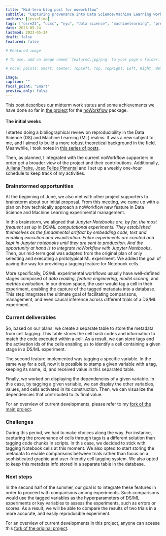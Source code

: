 ```yaml
---
title: "Mid-term blog post for noworkflow"
subtitle: "Capturing provenance into Data Science/Machine Learning workflows" 
authors: [jesselima]
tags: ["osre23", "ucsc", "nyu", "data science", "machinelearning", "provenance", "reproducibility"]
date: 2023-05-24
lastmod: 2023-05-24
draft: false
featured: false

# Featured image

# To use, add an image named `featured.jpg/png` to your page's folder.

# Focal points: Smart, Center, TopLeft, Top, TopRight, Left, Right, BottomLeft, Bottom, BottomRight.

image:
caption: ""
focal_point: "Smart"
preview_only: false
---
```


This post describes our midterm work status and some achievements we have done so far in [the project](https://docs.google.com/document/d/1YMtPjZXcgt5eplyxIgQE8IBpQIiRlB9eqVSQiIPhXNU/edit#heading=h.nnxl1g16trg0) for the [noWorkflow](https://ucsc-ospo.github.io/project/osre23/nyu/noworkflow/) package. 


#### The initial weeks

I started doing a bibliographical review on reproducibility in the Data Science (DS) and Machine Learning (ML) realms. It was a new subject to me, and I aimed to build a more robust theoretical background in the field. Meanwhile, I took notes in [this series of posts](https://jaglima.github.io/). 

Then, as planned, I integrated with the current noWorkflow supporters in order get a broader view of the project and their contributions. Additionally, [Juliana Freire](https://ucsc-ospo.github.io/author/juliana-freire/), [Joao Felipe Pimental](https://ucsc-ospo.github.io/author/joao-felipe-pimentel/) and I set up a weekly one-hour schedule to keep track of my activities. 

### Brainstormed opportunities

At the beginning of June, we also met with other project supporters to brainstorm about our initial proposal. From this meeting, we came up with a plan on how technically approach a noWorkflow new feature in Data Science and Machine Learning experimental management.

In this brainstorm, we aligned that _Jupyter Notebooks are, by far, the most frequent set up in DS/ML computational experiments. They established themselves as the fundamental artifact by embedding code, text and enabling execution and visualization. Entire experiments are created and kept in Jupyter notebooks until they are sent to production. And the opportunity at hand is to integrate noWorkflow with Jupyter Notebooks_. 
Then, our mid-term goal was adapted from the original plan of only selecting and executing a prototypical ML experiment. We added the goal of paving the way for providing a tagging feature for Notebook cells. 

More specifically, DS/ML experimental workflows usually have well-defined stages composed of _data reading_, _feature engineering_, _model scoring_, and _metrics evaluation_.  In our  dream space, the user would tag a cell in their experiment, enabling the capture of the tagged metadata into a database. This step integrates the ultimate goal of facilitating comparisons, management, and even causal inference across different trials of a DS/ML experiment. 

### Current deliverables

So, based on our plans, we create a separate table to store the metadata from cell tagging. This table stores the cell hash codes and information to match the code executed within a cell. As a result, we can store tags and the activation ids of the cells enabling us to identify a cell containing a given stage in a DS/ML experiment. 

The second feature implemented was tagging a specific variable. In the same way for a cell, now it is possible to stamp a given variable with a tag, keeping its name, id, and received value in this separated table.

Finally, we worked on displaying the dependencies of a given variable. In this case, by tagging a given variable, we can display the other variables, values, and cells activated in its construction. Then, we can visualize the dependencies that contributed to its final value.

For an overview of current developments, please refer to my [fork of the main project](https://github.com/jaglima/noworkflow/tree/stage_tagging).

### Challenges

During this period, we had to make choices along the way. For instance, capturing the provenance of cells through tags is a different solution than tagging code chunks in scripts. In this case, we decided to stick with tagging Notebook cells at this moment. We also opted to start storing the metadata to enable comparisons between trials rather than focus on a sophisticated graphic and user-friendly cell tagging system. We also opted to keep this metadata info stored in a separate table in the database.


### Next steps

In the second half of the summer, our goal is to integrate these features in order to proceed with comparisons among experiments. Such comparisons would use the tagged variables as the hyperparameters of DS/ML experiments or key variables to assess the experiments, such as errors or scores. As a result, we will be able to compare the results of two trials in a more accurate, and easily reproducible experiment.

For an overview of current developments in this project, anyone can acesse this [fork of the original project](https://github.com/jaglima/noworkflow/tree/stage_tagging).


